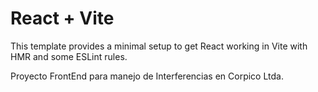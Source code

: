 # React + Vite

This template provides a minimal setup to get React working in Vite with HMR and some ESLint rules.

Proyecto FrontEnd para manejo de Interferencias en Corpico Ltda.